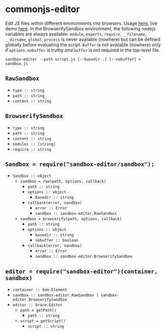 # commonjs-editor

Edit JS files within different environments into browsers.
Usage [here](/demo), live demo [here](https://cdn.rawgit.com/lachrist/sandbox-editor/7179a926/demo/index.html).
In the BrowserifySandbox environment, the following nodejs variables are always available: `module`, `exports`, `require`, `__filename`, `__dirname`, `global`.
`process` is never available (nowhere) but can be defined globally before evaluating the script.
`Buffer` is not available (nowhere) only if `options.nobuffer` is truthy *and* `buffer` is not required in the top-level file.

```
sandbox-editor --path script.js [--basedir .] [--nobuffer] > sandbox.js
```

## `RawSandbox`

* `type :: string`
* `path :: string`
* `content :: string`

## `BrowserifySandbox`

* `type :: string`
* `path :: string`
* `content :: string`
* `modules :: [string]`
* `require :: string`

## `Sandbox = require("sandbox-editor/sandbox");`

* `Sandbox :: object`
  * `sandbox = raw(path, options, callback)`
    * `path :: string`
    * `options :: object`
      * `basedir :: string`
    * `callback(error, sandbox)`
      * `error :: Error`
      * `sandbox :: sandbox-editor.RawSandbox`
  * `sandbox = browserify(path, options, callback)`
    * `path :: string`
    * `options :: object`
      * `basedir :: string`
      * `nobuffer :: boolean`
    * `callback(error, sandbox)`
      * `error :: Error`
      * `sandbox :: sandbox-editor.BrowserifySandbox`

## `editor = require("sandbox-editor")(container, sandbox)`

* `container :: dom.Element`
* `sandbox :: sandbox-editor.RawSandbox | sandbox-editor.BrowserifySandbox`
* `editor :: brace.Editor`
  * `path = getPath()`
    * `path :: string`
  * `script = getScript()`
    * `script :: string`
